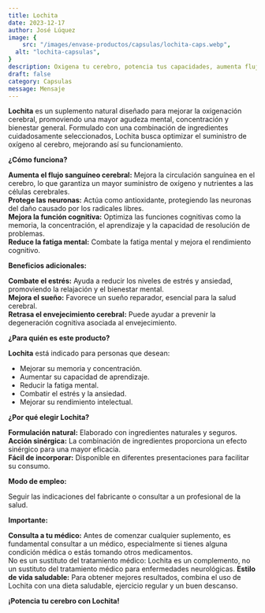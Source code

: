 ```yaml
---
title: Lochita
date: 2023-12-17
author: José Lúquez
image: {
 	src: "/images/envase-productos/capsulas/lochita-caps.webp",
  alt: "lochita-capsulas",
}
description: Oxigena tu cerebro, potencia tus capacidades, aumenta flujo saguíneo cerebral
draft: false
category: Capsulas
message: Mensaje
---
```


**Lochita** es un suplemento natural diseñado para mejorar la oxigenación cerebral, promoviendo una mayor agudeza mental, concentración y bienestar general. Formulado con una combinación de ingredientes cuidadosamente seleccionados, Lochita busca optimizar el suministro de oxígeno al cerebro, mejorando así su funcionamiento.

**¿Cómo funciona?**

**Aumenta el flujo sanguíneo cerebral:** Mejora la circulación sanguínea en el cerebro, lo que garantiza un mayor suministro de oxígeno y nutrientes a las células cerebrales.   
**Protege las neuronas:** Actúa como antioxidante, protegiendo las neuronas del daño causado por los radicales libres.   
**Mejora la función cognitiva:** Optimiza las funciones cognitivas como la memoria, la concentración, el aprendizaje y la capacidad de resolución de problemas.   
**Reduce la fatiga mental:** Combate la fatiga mental y mejora el rendimiento cognitivo.   

**Beneficios adicionales:**

**Combate el estrés:** Ayuda a reducir los niveles de estrés y ansiedad, promoviendo la relajación y el bienestar mental.   
**Mejora el sueño:** Favorece un sueño reparador, esencial para la salud cerebral.   
**Retrasa el envejecimiento cerebral:** Puede ayudar a prevenir la degeneración cognitiva asociada al envejecimiento.   

**¿Para quién es este producto?**

**Lochita** está indicado para personas que desean:

- Mejorar su memoria y concentración.
- Aumentar su capacidad de aprendizaje.
- Reducir la fatiga mental.
- Combatir el estrés y la ansiedad.
- Mejorar su rendimiento intelectual.

**¿Por qué elegir Lochita?**

**Formulación natural:** Elaborado con ingredientes naturales y seguros.   
**Acción sinérgica:** La combinación de ingredientes proporciona un efecto sinérgico para una mayor eficacia.   
**Fácil de incorporar:** Disponible en diferentes presentaciones para facilitar su consumo.   

**Modo de empleo:**

Seguir las indicaciones del fabricante o consultar a un profesional de la salud.

**Importante:**

**Consulta a tu médico:** Antes de comenzar cualquier suplemento, es fundamental consultar a un médico, especialmente si tienes alguna condición médica o estás tomando otros medicamentos.   
No es un sustituto del tratamiento médico: Lochita es un complemento, no un sustituto del tratamiento médico para enfermedades neurológicas.
**Estilo de vida saludable:** Para obtener mejores resultados, combina el uso de Lochita con una dieta saludable, ejercicio regular y un buen descanso.   

**¡Potencia tu cerebro con Lochita!**